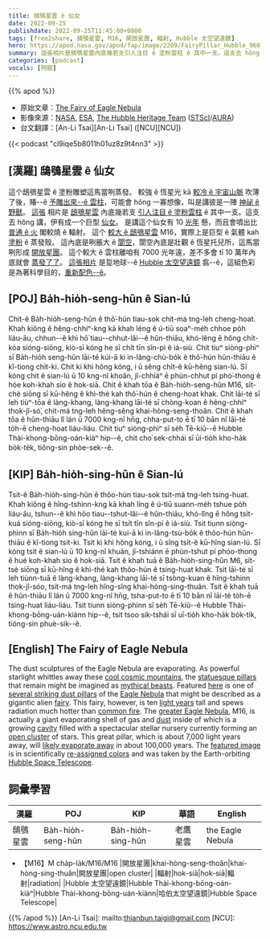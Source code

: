 ```yaml
---
title: 鴟鴞星雲 ê 仙女
date: 2022-09-25
publishdate: 2022-09-25T11:45:00+0800
tags: [free2share, 鴟鴞星雲, M16, 開放星團, 輻射, Hubble 太空望遠鏡]
hero: https://apod.nasa.gov/apod/fap/image/2209/FairyPillar_Hubble_960.jpg
summary: 這張相片是鴟鴞星雲內底幾若支引人注目 ê 塗粉雲柱 ê 其中一支。這支去 hŏng 講，伊有成一个巨型仙女。
categories: [podcast]
vocals: [阿錕]
---
```


{{% apod %}}

- 原始文章：[The Fairy of Eagle Nebula](https://apod.nasa.gov/apod/ap220925.html)
- 影像來源：[NASA](https://www.nasa.gov/), [ESA](https://www.esa.int/), [The Hubble Heritage Team](http://heritage.stsci.edu/commonpages/infoindex/ourproject/moreproject.html) ([STScI](http://www.stsci.edu/resources/)/[AURA](https://www.aura-astronomy.org/))
- 台文翻譯：[An-Li Tsai][An-Li Tsai] ([NCU][NCU])

{{< podcast "cl9iqe5b8011h01uz8z9t4nn3" >}}

## [漢羅] 鴟鴞星雲 ê 仙女
這个鴟鴞星雲 ê 塗粉雕塑這馬當咧蒸發。
較強 ê 恆星光 kā [較冷 ê 宇宙山脈][cool cosmic mountains] 吹薄了後，賰--ê [予雕出來--ê 雲柱][statuesque pillars]，可能會 hŏng 一寡想像，叫是講彼是一陣 [神祕 ê 野獸][mythical beasts]。
[這張][here] 相片是 [鴟鴞星雲][Eagle Nebula] 內底幾若支 [引人注目 ê 塗粉雲柱][several striking dust pillars t] ê 其中一支。這支去 hŏng 講，伊有成一个巨型 [仙女][fairy]。
是講這个仙女有 10 [光年][light years] 懸，而且會噴出比 [普通 ê 火][common fire] 閣較燒 ê 輻射。
這个 [較大 ê 鴟鴞星雲][greater Eagle Nebula] M16，實際上是巨型 ê 氣體 kah [塗粉][dust] ê 蒸發殼。
這內底是咧脹大 ê [閬空][cavity]，閬空內底是壯觀 ê 恆星托兒所，這馬當咧形成 [開放星團][open cluster]。
這个較大 ê 雲柱離咱有 7000 光年遠，差不多會 tī 10 萬年內底就會 [蒸發了了][likely evaporate away]。
[這張相片][featured image] 是踅地球--ê [Hubble 太空望遠鏡][Hubble Space Telescope] 翕--ê，這組色彩是為著科學目的，[重新配色--ê][re-assigned colors]。

## [POJ] Ba̍h-hio̍h-seng-hûn ê Sian-lú
Chit-ê Ba̍h-hio̍h-seng-hûn ê thô͘-hún tiau-sok chit-má tng-leh cheng-hoat.
Khah kiông ê hêng-chhiⁿ-kng kā khah léng ê ú-tiū soaⁿ-me̍h chhoe po̍h liáu-āu, chhun--ê khì hō͘ tiau--chhut-lâi--ê hûn-thiāu, khó-lêng ē hŏng chi̍t-kóa sióng-siōng, kiò-sī kóng he sī chi̍t tīn sîn-pì ê iá-siù.
Chit tiuⁿ siòng-phìⁿ sī Ba̍h-hio̍h seng-hûn lāi-té kúi-ā ki ìn-lâng-chù-bo̍k ê thô͘-hún hûn-thiāu ê kî-tiong chi̍t-ki.
Chit ki khì hŏng kóng, i ū sêng chi̍t-ê kū-hêng sian-lú.
Sī kóng chit ê sian-lú ū 10 kng-nî khoân, jî-chhiáⁿ ē phùn-chhut pí phó͘-thong ê hóe koh-khah sio ê hok-siā.
Chit ê khah tōa ê Ba̍h-hio̍h-seng-hûn M16, si̍t-chè siōng sī kū-hêng ê khì-thé kah thô͘-hún ê cheng-hoat khak.
Chit lāi-té sī leh tiùⁿ-tōa ê làng-khang, làng-khang lāi-té sī chòng-koan ê hêng-chhiⁿ thok-jî-só͘, chit-má tng-leh hêng-sêng khai-hòng-seng-thoân.
Chit ê khah tōa ê hûn-thiāu lî lán ū 7000 kng-nî hn̄g, chha-put-to ē tī 10 bān nî lāi-té to̍h-ē cheng-hoat liáu-liáu.
Chit tiuⁿ siòng-phìⁿ sī se̍h Tē-kiû--ê Hubble Thài-khong-bōng-oán-kiàⁿ hip--ê, chit cho͘ sek-chhái sī ūi-tio̍h kho-ha̍k bo̍k-te̍k, tiông-sin phòe-sek--ê.

## [KIP] Ba̍h-hio̍h-sing-hûn ê Sian-lú
Tsit-ê Ba̍h-hio̍h-sing-hûn ê thôo-hún tiau-sok tsit-má tng-leh tsing-huat.
Khah kiông ê hîng-tshinn-kng kā khah líng ê ú-tiū suann-me̍h tshue po̍h liáu-āu, tshun--ê khì hōo tiau--tshut-lâi--ê hûn-thiāu, khó-lîng ē hŏng tsi̍t-kuá sióng-siōng, kiò-sī kóng he sī tsi̍t tīn sîn-pì ê iá-siù.
Tsit tiunn siòng-phìnn sī Ba̍h-hio̍h sing-hûn lāi-té kuí-ā ki ìn-lâng-tsù-bo̍k ê thôo-hún hûn-thiāu ê kî-tiong tsi̍t-ki.
Tsit ki khì hŏng kóng, i ū sîng tsi̍t-ê kū-hîng sian-lú.
Sī kóng tsit ê sian-lú ū 10 kng-nî khuân, jî-tshiánn ē phùn-tshut pí phóo-thong ê hué koh-khah sio ê hok-siā.
Tsit ê khah tuā ê Ba̍h-hio̍h-sing-hûn M6, si̍t-tsè siōng sī kū-hîng ê khì-thé kah thôo-hún ê tsing-huat khak.
Tsit lāi-té sī leh tiùnn-tuā ê làng-khang, làng-khang lāi-té sī tsòng-kuan ê hîng-tshinn thok-jî-sóo, tsit-má tng-leh hîng-sîng khai-hòng-sing-thuân.
Tsit ê khah tuā ê hûn-thiāu lî lán ū 7000 kng-nî hn̄g, tsha-put-to ē tī 10 bān nî lāi-té to̍h-ē tsing-huat liáu-liáu.
Tsit tiunn siòng-phìnn sī se̍h Tē-kiû--ê Hubble Thài-khong-bōng-uán-kiànn hip--ê, tsit tsoo sik-tshái sī uī-tio̍h kho-ha̍k bo̍k-ti̍k, tiông-sin phuè-sik--ê.

## [English] The Fairy of Eagle Nebula
The dust sculptures of the Eagle Nebula are evaporating.
As powerful starlight whittles away these [cool cosmic mountains][cool cosmic mountains], the [statuesque pillars][statuesque pillars] that remain might be imagined as [mythical beasts][mythical beasts].
Featured [here][here] is one of [several striking dust pillars][several striking dust pillars e] of the [Eagle Nebula][Eagle Nebula] that might be described as a gigantic alien [fairy][fairy].
This fairy, however, is ten [light years][light years] tall and spews radiation much hotter than [common fire][common fire].
The [greater Eagle Nebula][greater Eagle Nebula], M16, is actually a giant evaporating shell of gas and [dust][dust] inside of which is a growing [cavity][cavity] filled with a spectacular stellar nursery currently forming an [open cluster][open cluster] of stars.
This great pillar, which is about 7,000 light years away, will [likely evaporate away][likely evaporate away] in about 100,000 years.
The [featured image][featured image] is in scientifically [re-assigned colors][re-assigned colors] and was taken by the Earth-orbiting [Hubble Space Telescope][Hubble Space Telescope].

## 詞彙學習

|漢羅|POJ|KIP|華語|English|
|-|-|-|-|-|
|鴟鴞星雲|Ba̍h-hio̍h-seng-hûn|Ba̍h-hio̍h-sing-hûn|老鷹星雲|the Eagle Nebula|
- 【M16】M cha̍p-la̍k/M16/M16
|開放星團|khai-hòng-seng-thoân|khai-hòng-sing-thuân|開放星團|open cluster|
|輻射|hok-siā|hok-siā|輻射|radiation|
|Hubble 太空望遠鏡|Hubble Thài-khong-bōng-oán-kiàⁿ|Hubble Thài-khong-bōng-uán-kiànn|哈伯太空望遠鏡|Hubble Space Telescope|

{{% /apod %}}
[An-Li Tsai]: mailto:thianbun.taigi@gmail.com
[NCU]: https://www.astro.ncu.edu.tw

[copyright]: https://apod.nasa.gov/apod/fap/lib/about_apod.html#srapply

[cool cosmic mountains]:https://apod.nasa.gov/apod/ap071226.html
[statuesque pillars]:https://apod.nasa.gov/apod/ap201206.html
[mythical beasts]:http://www.pantheon.org/areas/bestiary/
[here]:https://hubblesite.org/contents/media/images/2005/12/1693-Image.html
[several striking dust pillars e]:https://apod.nasa.gov/apod/ap220314.html
[several striking dust pillars t]:https://apod.tw/daily/20220314/
[Eagle Nebula]:https://en.wikipedia.org/wiki/Eagle_Nebula
[fairy]:https://en.wikipedia.org/wiki/Fairies
[light years]:https://chandra.harvard.edu/photo/cosmic_distance.html
[common fire]:https://apod.nasa.gov/apod/ap180826.html
[greater Eagle Nebula]:https://apod.nasa.gov/apod/ap140216.html
[dust]:https://apod.nasa.gov/apod/ap030706.html
[cavity]:https://kidshealth.org/kid/health_problems/teeth/cavity.html
[open cluster]:https://en.wikipedia.org/wiki/Open_cluster
[likely evaporate away]:https://www.forbes.com/sites/startswithabang/2017/06/26/how-quickly-are-the-pillars-of-creation-being-destroyed/
[featured image]:https://hubblesite.org/news_release/news/2005-12
[re-assigned colors]:http://bf-astro.com/hubblep.htm
[Hubble Space Telescope]:https://www.stsci.edu/hst/HST_overview/
